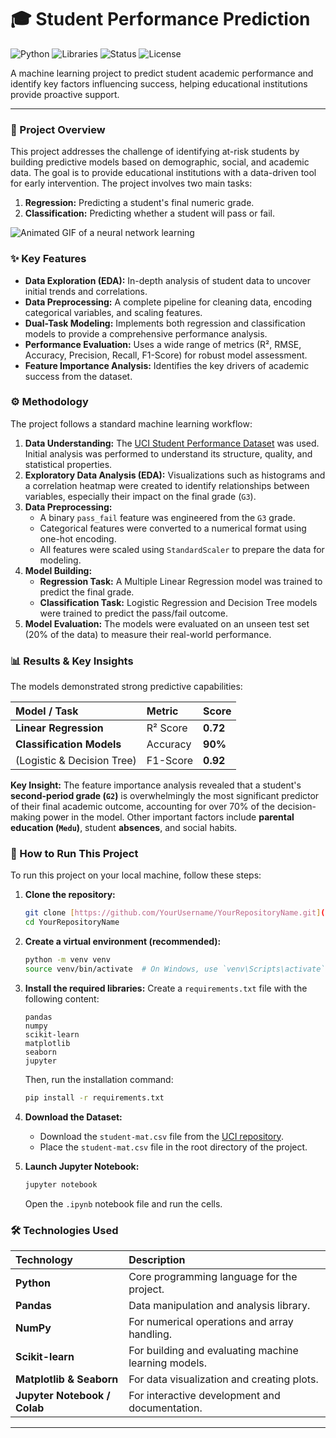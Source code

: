# 🎓 Student Performance Prediction

![Python](https://img.shields.io/badge/Python-3.9%2B-blue.svg)
![Libraries](https://img.shields.io/badge/Libraries-Pandas%2C%20Scikit--learn%2C%20Seaborn-orange.svg)
![Status](https://img.shields.io/badge/Status-Completed-green.svg)
![License](https://img.shields.io/badge/License-MIT-brightgreen.svg)

A machine learning project to predict student academic performance and identify key factors influencing success, helping educational institutions provide proactive support.

---

### 🚀 Project Overview

This project addresses the challenge of identifying at-risk students by building predictive models based on demographic, social, and academic data. The goal is to provide educational institutions with a data-driven tool for early intervention. The project involves two main tasks:
1.  **Regression:** Predicting a student's final numeric grade.
2.  **Classification:** Predicting whether a student will pass or fail.

![Animated GIF of a neural network learning](https://media.giphy.com/media/v1.Y2lkPTc5MGI3NjExbDBkMGwzY3JzY2Z4cnA4a3R2MWI0bHh5bnd2cjN6cnJ2cGRoc2F3dCZlcD12MV9pbnRlcm5hbF9naWZfYnlfaWQmY3Q9Zw/L2pr3M2Vib16w/giphy.gif)

### ✨ Key Features

- **Data Exploration (EDA):** In-depth analysis of student data to uncover initial trends and correlations.
- **Data Preprocessing:** A complete pipeline for cleaning data, encoding categorical variables, and scaling features.
- **Dual-Task Modeling:** Implements both regression and classification models to provide a comprehensive performance analysis.
- **Performance Evaluation:** Uses a wide range of metrics (R², RMSE, Accuracy, Precision, Recall, F1-Score) for robust model assessment.
- **Feature Importance Analysis:** Identifies the key drivers of academic success from the dataset.

### ⚙️ Methodology

The project follows a standard machine learning workflow:

1.  **Data Understanding:** The [UCI Student Performance Dataset](https://archive.ics.uci.edu/ml/datasets/student+performance) was used. Initial analysis was performed to understand its structure, quality, and statistical properties.
2.  **Exploratory Data Analysis (EDA):** Visualizations such as histograms and a correlation heatmap were created to identify relationships between variables, especially their impact on the final grade (`G3`).
3.  **Data Preprocessing:**
    - A binary `pass_fail` feature was engineered from the `G3` grade.
    - Categorical features were converted to a numerical format using one-hot encoding.
    - All features were scaled using `StandardScaler` to prepare the data for modeling.
4.  **Model Building:**
    - **Regression Task:** A Multiple Linear Regression model was trained to predict the final grade.
    - **Classification Task:** Logistic Regression and Decision Tree models were trained to predict the pass/fail outcome.
5.  **Model Evaluation:** The models were evaluated on an unseen test set (20% of the data) to measure their real-world performance.

### 📊 Results & Key Insights

The models demonstrated strong predictive capabilities:

| Model / Task | Metric | Score |
| :--- | :--- | :--- |
| **Linear Regression** | R² Score | **0.72** |
| **Classification Models** | Accuracy | **90%** |
| (Logistic & Decision Tree) | F1-Score | **0.92** |

**Key Insight:** The feature importance analysis revealed that a student's **second-period grade (`G2`)** is overwhelmingly the most significant predictor of their final academic outcome, accounting for over 70% of the decision-making power in the model. Other important factors include **parental education (`Medu`)**, student **absences**, and social habits.

### 🔧 How to Run This Project

To run this project on your local machine, follow these steps:

1.  **Clone the repository:**
    ```bash
    git clone [https://github.com/YourUsername/YourRepositoryName.git](https://github.com/YourUsername/YourRepositoryName.git)
    cd YourRepositoryName
    ```

2.  **Create a virtual environment (recommended):**
    ```bash
    python -m venv venv
    source venv/bin/activate  # On Windows, use `venv\Scripts\activate`
    ```

3.  **Install the required libraries:**
    Create a `requirements.txt` file with the following content:
    ```
    pandas
    numpy
    scikit-learn
    matplotlib
    seaborn
    jupyter
    ```
    Then, run the installation command:
    ```bash
    pip install -r requirements.txt
    ```

4.  **Download the Dataset:**
    - Download the `student-mat.csv` file from the [UCI repository](https://archive.ics.uci.edu/ml/datasets/student+performance).
    - Place the `student-mat.csv` file in the root directory of the project.

5.  **Launch Jupyter Notebook:**
    ```bash
    jupyter notebook
    ```
    Open the `.ipynb` notebook file and run the cells.

### 🛠️ Technologies Used

| Technology | Description |
| :--- | :--- |
| **Python** | Core programming language for the project. |
| **Pandas** | Data manipulation and analysis library. |
| **NumPy** | For numerical operations and array handling. |
| **Scikit-learn** | For building and evaluating machine learning models. |
| **Matplotlib & Seaborn** | For data visualization and creating plots. |
| **Jupyter Notebook / Colab**| For interactive development and documentation. |

---
